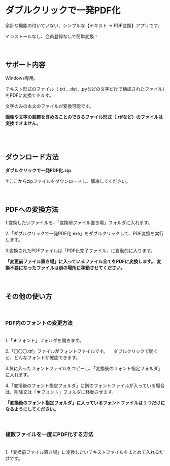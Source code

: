# ダブルクリックで一発PDF化


余計な機能の付いていない、シンプルな【テキスト → PDF変換】アプリです。


インストールなし、会員登録なしで簡単変換！
<br>
<br>
<br>

## サポート内容

Windows専用。

テキスト形式のファイル（.txt , .dat , .pyなどの文字だけで構成されたファイル）をPDFに変換できます。

文字のみの本文のファイルが変換可能です。


**画像や文字の装飾を含めることのできるファイル形式（.rtfなど）のファイルは変換できません。** <br>
<br>
<br>
<br>

## ダウンロード方法

**ダブルクリックで一発PDF化.zip** 

↑ここからzipファイルをダウンロードし、解凍してください。
<br>
<br>
<br>

## PDFへの変換方法

1.変換したいファイルを、「変換前ファイル置き場」フォルダに入れます。

2.「ダブルクリックで一発PDF化.exe」をダブルクリックして、PDF変換を実行します。

3.変換されたPDFファイルは「PDF化完了ファイル」に自動的に入ります。


**「変更前ファイル置き場」に入っているファイル全てをPDFに変換します。** 
**変換不要になったファイルは別の場所に移動させてください。** 
<br>
<br>
<br>

## その他の使い方
<br>

### PDF内のフォントの変更方法
<br>
1.「★フォント」フォルダを開きます。

2.「〇〇〇.ttf」ファイルがフォントファイルです。
　ダブルクリックで開くと、どんなフォントか確認できます。

3.気に入ったフォントファイルをコピーし、「変換後のフォント指定フォルダ」に入れます。

4.「変換後のフォント指定フォルダ」に別のフォントファイルが入っている場合は、削除又は「★フォント」フォルダに移動させます。


**「変換後のフォント指定フォルダ」に入っているフォントファイルは１つだけになるようにしてください。** 
<br>
<br>
<br>

 ### 複数ファイルを一度にPDF化する方法
<br>
1.「変換前ファイル置き場」に変換したいテキストファイルをまとめて入れるだけです。
<br>
<br>
<br>
